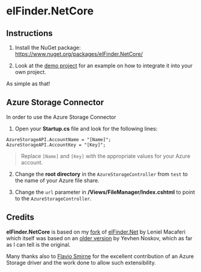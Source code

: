 # elFinder.NetCore

## Instructions

1. Install the NuGet package: https://www.nuget.org/packages/elFinder.NetCore/

2. Look at the [demo project](https://github.com/gordon-matt/elFinder.NetCore/tree/master/elFinder.NetCore.Web) for an example on how to integrate it into your own project.

As simple as that!

## Azure Storage Connector

In order to use the Azure Storage Connector

1. Open your **Startup.cs** file and look for the following lines:

```
AzureStorageAPI.AccountName = "[Name]";
AzureStorageAPI.AccountKey = "[Key]";
```

> Replace `[Name]` and `[Key]` with the appropriate values for your Azure account.

2. Change the **root directory** in the `AzureStorageController` from `test` to the name of your Azure file share.

3. Change the `url` parameter in **/Views/FileManager/Index.cshtml** to point to the `AzureStorageController`.

## Credits

**elFinder.NetCore** is based on my [fork](https://github.com/gordon-matt/elFinder.Net) of [elFinder.Net](https://github.com/leniel/elFinder.Net) by Leniel Macaferi which itself was based on an [older version](https://github.com/EvgenNoskov/Elfinder.NET) by Yevhen Noskov, which as far as I can tell is the original.

Many thanks also to [Flavio Smirne](https://github.com/fsmirne) for the excellent contribution of an Azure Storage driver and the work done to allow such extensibility.